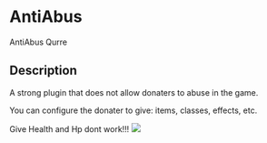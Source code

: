 # AntiAbus
AntiAbus Qurre
## Description
A strong plugin that does not allow donaters to abuse in the game. 

You can configure the donater to give: items, classes, effects, etc.

Give Health and Hp dont work!!!
![](https://github.com/KoT0XleB/AntiAbus/blob/main/Discord_4h1JrK9oNy.png?raw=true)
